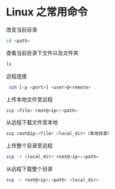 # Linux 之常用命令

改变当前目录

```sh
cd <path>
```

查看当前目录下文件以及文件夹

```sh
ls
```

远程连接

```sh
 ssh [-p <port>] <user>@<remote>
```

上传本地文件至远程

```sh
scp <file> root@<ip>:<path>
```

从远程下载文件至本地

```sh
scp root@ip:<file> <local_dir>（本地目录）
```

上传整个目录至远程

```sh
scp -r <local_dir> root@<ip>:<path>
```

从远程下载整个目录

```sh
scp -r root@<ip>:<path> <local_dir>
```
